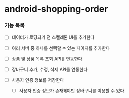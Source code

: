 # android-shopping-order

### 기능 목록
- [ ] 데이터가 로딩되기 전 스켈레톤 UI를 추가한다

- [ ] 여러 서버 중 하나를 선택할 수 있는 페이지를 추가한다
- [ ] 상품 및 상품 목록 조회 API를 연동한다
- [ ] 장바구니 추가, 수정, 삭제 API를 연동한다
- [ ] 사용자 인증 정보를 저장한다
  - [ ] 사용자 인증 정보가 존재해야만 장바구니를 이용할 수 있다
